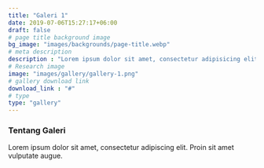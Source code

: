 ```yaml
---
title: "Galeri 1"
date: 2019-07-06T15:27:17+06:00
draft: false
# page title background image
bg_image: "images/backgrounds/page-title.webp"
# meta description
description : "Lorem ipsum dolor sit amet, consectetur adipisicing elit, sed do eiusmod tempor incididunt ut labore. dolore magna aliqua. Ut enim ad minim veniam, quis nostrud."
# Research image
image: "images/gallery/gallery-1.png"
# gallery download link
download_link : "#"
# type
type: "gallery"
---
```


### Tentang Galeri

Lorem ipsum dolor sit amet, consectetur adipiscing elit. Proin sit amet vulputate augue.
